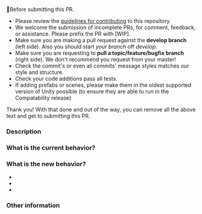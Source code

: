 🚨Before submitting this PR.
- Please review the [guidelines for contributing](./CONTRIBUTING.md) to this repository.
- We welcome the submission of incomplete PRs, for comment, feedback, or assistance. Please prefix the PR with [WIP]. 
- Make sure you are making a pull request against the **develop branch** (left side). Also you should start *your branch* off *develop*.
- Make sure you are requesting to **pull a topic/feature/bugfix branch** (right side). We don't recommend you request from your master!
- Check the commit's or even all commits' message styles matches our style and structure.
- Check your code additions pass all tests.
- If adding prefabs or scenes, please make them in the oldest supported version of Unity possible (to ensure they are able to run in the Compatability release)

Thank you! With that done and out of the way, you can remove all the above text and get to submitting this PR.

### Description
<!-- Please describe your pull request. Is it a bug fix, a new feature, code refactor, documentation update, etc.-->

### What is the current behavior?
<!-- Please describe the current behavior that you are modifying, and link to a relevant issue. 
Issue Number: N/A
-->

### What is the new behavior?
<!-- Please describe the behavior or changes that are being added by this PR. -->
-
-
-

<!-- If this introduces a breaking change, please describe the impact and migration path for existing applications below. -->


### Other information

<!-- Any other information that is important to this PR such as screenshots, gifs, video of before and after the change are always great -->
